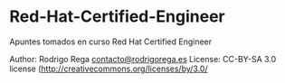 # Red-Hat-Certified-Engineer
Apuntes tomados en curso Red Hat Certified Engineer

Author: Rodrigo Rega <contacto@rodrigorega.es>
License: CC-BY-SA 3.0 license (http://creativecommons.org/licenses/by/3.0/

